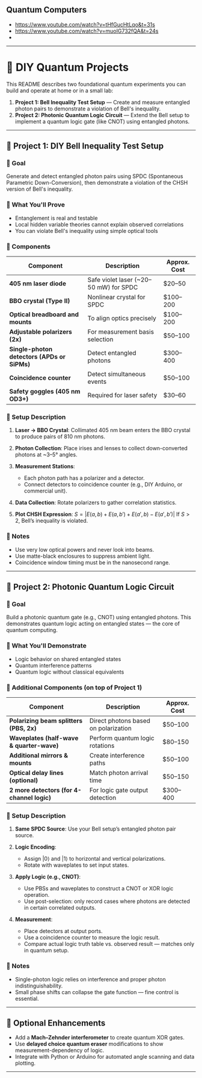 ## Quantum Computers

* https://www.youtube.com/watch?v=tHfGucHtLqo&t=31s
* https://www.youtube.com/watch?v=muoIG732fQA&t=24s
* 

---

# 🧪 DIY Quantum Projects

This README describes two foundational quantum experiments you can build and operate at home or in a small lab:

1. **Project 1: Bell Inequality Test Setup** — Create and measure entangled photon pairs to demonstrate a violation of Bell's inequality.
2. **Project 2: Photonic Quantum Logic Circuit** — Extend the Bell setup to implement a quantum logic gate (like CNOT) using entangled photons.

---

## 🔬 Project 1: DIY Bell Inequality Test Setup

### 🎯 Goal

Generate and detect entangled photon pairs using SPDC (Spontaneous Parametric Down-Conversion), then demonstrate a violation of the CHSH version of Bell's inequality.

### 🧠 What You'll Prove

* Entanglement is real and testable
* Local hidden variable theories cannot explain observed correlations
* You can violate Bell's inequality using simple optical tools

### 🔧 Components

| Component                                   | Description                             | Approx. Cost |
| ------------------------------------------- | --------------------------------------- | ------------ |
| **405 nm laser diode**                      | Safe violet laser (\~20–50 mW) for SPDC | \$20–50      |
| **BBO crystal (Type II)**                   | Nonlinear crystal for SPDC              | \$100–200    |
| **Optical breadboard and mounts**           | To align optics precisely               | \$100–200    |
| **Adjustable polarizers (2x)**              | For measurement basis selection         | \$50–100     |
| **Single-photon detectors (APDs or SiPMs)** | Detect entangled photons                | \$300–400    |
| **Coincidence counter**                     | Detect simultaneous events              | \$50–100     |
| **Safety goggles (405 nm OD3+)**            | Required for laser safety               | \$30–60      |

### 🧰 Setup Description

1. **Laser → BBO Crystal**: Collimated 405 nm beam enters the BBO crystal to produce pairs of 810 nm photons.
2. **Photon Collection**: Place irises and lenses to collect down-converted photons at \~3–5° angles.
3. **Measurement Stations**:

   * Each photon path has a polarizer and a detector.
   * Connect detectors to coincidence counter (e.g., DIY Arduino, or commercial unit).
4. **Data Collection**: Rotate polarizers to gather correlation statistics.
5. **Plot CHSH Expression**:
   $S = |E(a, b) + E(a, b') + E(a', b) - E(a', b')|$
   If $S > 2$, Bell’s inequality is violated.

### 📌 Notes

* Use very low optical powers and never look into beams.
* Use matte-black enclosures to suppress ambient light.
* Coincidence window timing must be in the nanosecond range.

---

## 🧠 Project 2: Photonic Quantum Logic Circuit

### 🎯 Goal

Build a photonic quantum gate (e.g., CNOT) using entangled photons. This demonstrates quantum logic acting on entangled states — the core of quantum computing.

### 🧠 What You'll Demonstrate

* Logic behavior on shared entangled states
* Quantum interference patterns
* Quantum logic without classical equivalents

### 🔧 Additional Components (on top of Project 1)

| Component                                  | Description                          | Approx. Cost |
| ------------------------------------------ | ------------------------------------ | ------------ |
| **Polarizing beam splitters (PBS, 2x)**    | Direct photons based on polarization | \$50–100     |
| **Waveplates (half-wave & quarter-wave)**  | Perform quantum logic rotations      | \$80–150     |
| **Additional mirrors & mounts**            | Create interference paths            | \$50–100     |
| **Optical delay lines (optional)**         | Match photon arrival time            | \$50–150     |
| **2 more detectors (for 4-channel logic)** | For logic gate output detection      | \$300–400    |

### 🧰 Setup Description

1. **Same SPDC Source**: Use your Bell setup’s entangled photon pair source.
2. **Logic Encoding**:

   * Assign |0⟩ and |1⟩ to horizontal and vertical polarizations.
   * Rotate with waveplates to set input states.
3. **Apply Logic (e.g., CNOT)**:

   * Use PBSs and waveplates to construct a CNOT or XOR logic operation.
   * Use post-selection: only record cases where photons are detected in certain correlated outputs.
4. **Measurement**:

   * Place detectors at output ports.
   * Use a coincidence counter to measure the logic result.
   * Compare actual logic truth table vs. observed result — matches only in quantum setup.

### 📌 Notes

* Single-photon logic relies on interference and proper photon indistinguishability.
* Small phase shifts can collapse the gate function — fine control is essential.

---

## 📎 Optional Enhancements

* Add a **Mach–Zehnder interferometer** to create quantum XOR gates.
* Use **delayed choice quantum eraser** modifications to show measurement-dependency of logic.
* Integrate with Python or Arduino for automated angle scanning and data plotting.

---

